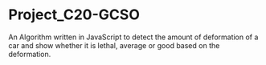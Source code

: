 # Project_C20-GCSO
An Algorithm written in JavaScript to detect the amount of deformation of a car and show whether it is lethal, average or good based on the deformation.
